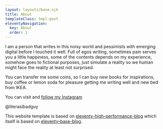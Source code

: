 ```yaml
---
layout: layouts/base.njk
title: About
templateClass: tmpl-post
eleventyNavigation:
  key: About
  order: 1
---
```


I am a person that writes in this noisy world and pessimists with emerging digital before I touched it well. Full of egos writing, sometimes pain serves you a little happiness, some of the contents depends on my experience, somehow goes to fictional purposes, just simulate a reality so we human might face the reality at least not surprised. 

You can transfer me some coins, so I can buy new books for inspirations, buy coffee or lemon soda for pleasure getting me writing well and new bed from IKEA.

You can visit and <a href="https://instagram.com/literasibadguy">follow my Instagram</a>

@literasibadguy

This website template is based on [eleventy-high-performance-blog](https://www.industrialempathy.com/posts/eleventy-high-performance-blog/) which itself is based on [eleventy-base-blog](https://github.com/11ty/eleventy-base-blog).
